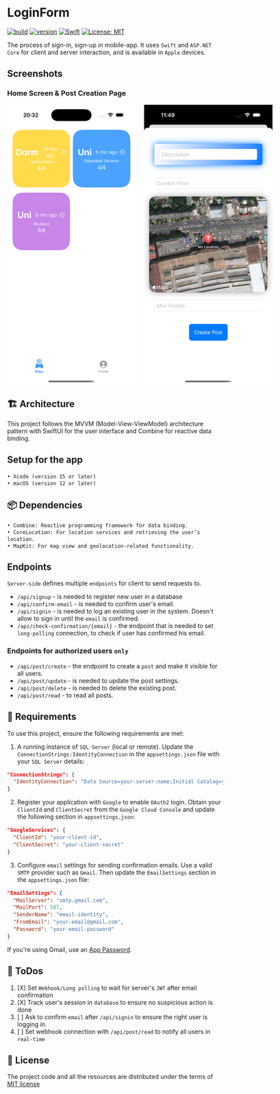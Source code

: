 # LoginForm
<a href="https://github.com/blendereru/LoginForm/blob/6bafb0d7e5eea91c3371e97b5972ffca8d46fe94/.github/workflows/dotnet.yml"><img src="https://img.shields.io/badge/build-passing-02a62d?style=flat&logo=github&link=https://github.com/blendereru/LoginForm/blob/6bafb0d7e5eea91c3371e97b5972ffca8d46fe94/.github/workflows/dotnet.yml" alt="build" /></a>
<a href="https://dotnet.microsoft.com/en-us/"><img src="https://img.shields.io/badge/version-8.0-600aa6?style=flat&logo=dotnet&link=https://dotnet.microsoft.com/en-us/" alt="version" /></a>
<a href="https://www.swift.org/"><img src="https://img.shields.io/badge/Swift-5.0-e35424?style=flat&logo=swift&logoColor=white&link=https://www.swift.org/" alt="Swift" /></a>
[![License: MIT](https://img.shields.io/badge/license-MIT-blue.svg)](https://opensource.org/licenses/MIT)

The process of sign-in, sign-up in mobile-app. It uses `Swift` and `ASP.NET Core` for client and server interaction, and is available
in `Apple` devices. 
## Screenshots
### Home Screen & Post Creation Page
<div style="display: flex; gap: 20px;">
  <img src="Extra_assets/screen.jpg" width="300" />
  <img src="Extra_assets/screen2.png" width="300" />
</div>

## 🏗️ Architecture
This project follows the MVVM (Model-View-ViewModel) architecture pattern with SwiftUI for the user interface and Combine for reactive data binding.

## Setup for the app
    • Xcode (version 15 or later)
    • macOS (version 12 or later)

## 📦 Dependencies
    • Combine: Reactive programming framework for data binding.
    • CoreLocation: For location services and retrieving the user’s location.
    • MapKit: For map view and geolocation-related functionality.
## Endpoints
`Server-side` defines multiple `endpoints` for client to send requests to. 
* `/api/signup` - is needed to register new user in a database
* `/api/confirm-email` - is needed to confirm user's email.
* `/api/signin` - is needed to log an existing user in the system. Doesn't allow to sign in until the `email` is confirmed.
* `/api/check-confirmation/{email}` - the endpoint that is needed to set `long-polling` connection, to check if user
has confirmed his email. 
### Endpoints for authorized users `only`
* `/api/post/create` - the endpoint to create a `post` and make it visible for all users.
* `/api/post/update` - is needed to update the post settings.
* `/api/post/delete` - is needed to delete the existing post.
* `/api/post/read` - to read all posts.

## 🚨 Requirements
To use this project, ensure the following requirements are met:
1. A running instance of `SQL Server` (local or remote). Update the `ConnectionStrings:IdentityConnection` in the
`appsettings.json` file with your `SQL Server` details:
```json
"ConnectionStrings": {
  "IdentityConnection": "Data Source=your-server-name;Initial Catalog=your-database-name;Integrated Security=True;"
}
```
2. Register your application with `Google` to enable `OAuth2` login. Obtain your `ClientId` and `ClientSecret` from the `Google Cloud Console` and
update the following section in `appsettings.json`:
```json
"GoogleServices": {
  "ClientId": "your-client-id",
  "ClientSecret": "your-client-secret"
}
```
3. Configure `email` settings for sending confirmation emails. Use a valid `SMTP` provider such as `Gmail`. Then
update the `EmailSettings` section in the `appsettings.json` file:
```json
"EmailSettings": {
  "MailServer": "smtp.gmail.com",
  "MailPort": 587,
  "SenderName": "email-identity",
  "FromEmail": "your-email@gmail.com",
  "Password": "your-email-password"
}
```
If you're using Gmail, use an [App Password](https://support.google.com/accounts/answer/185833?hl=en). 
## 🎯 ToDos
1. [X] Set `Webhook/Long polling` to  wait for server's `JWT` after email confirmation
2. [X] Track user's session in `database` to ensure no suspicious action is done
3. [ ] Ask to confirm `email` after `/api/signin` to ensure the right user is logging in.
4. [ ] Set webhook connection with `/api/post/read` to notify all users in `real-time`
## 📗 License
The project code and all the resources are distributed under the terms of [MIT license](https://github.com/blendereru/LoginForm/blob/f9ec9cd269e0b785c8a7b778e4d4f16fdb4a1427/LICENSE)

